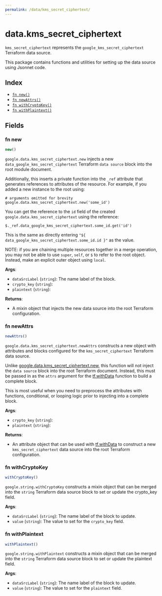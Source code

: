```yaml
---
permalink: /data/kms_secret_ciphertext/
---
```


# data.kms_secret_ciphertext

`kms_secret_ciphertext` represents the `google_kms_secret_ciphertext` Terraform data source.



This package contains functions and utilities for setting up the data source using Jsonnet code.


## Index

* [`fn new()`](#fn-new)
* [`fn newAttrs()`](#fn-newattrs)
* [`fn withCryptoKey()`](#fn-withcryptokey)
* [`fn withPlaintext()`](#fn-withplaintext)

## Fields

### fn new

```ts
new()
```


`google.data.kms_secret_ciphertext.new` injects a new `data_google_kms_secret_ciphertext` Terraform `data source`
block into the root module document.

Additionally, this inserts a private function into the `_ref` attribute that generates references to attributes of the
resource. For example, if you added a new instance to the root using:

    # arguments omitted for brevity
    google.data.kms_secret_ciphertext.new('some_id')

You can get the reference to the `id` field of the created `google.data.kms_secret_ciphertext` using the reference:

    $._ref.data_google_kms_secret_ciphertext.some_id.get('id')

This is the same as directly entering `"${ data_google_kms_secret_ciphertext.some_id.id }"` as the value.

NOTE: if you are chaining multiple resources together in a merge operation, you may not be able to use `super`, `self`,
or `$` to refer to the root object. Instead, make an explicit outer object using `local`.

**Args**:
  - `dataSrcLabel` (`string`): The name label of the block.
  - `crypto_key` (`string`): 
  - `plaintext` (`string`): 

**Returns**:
- A mixin object that injects the new data source into the root Terraform configuration.


### fn newAttrs

```ts
newAttrs()
```


`google.data.kms_secret_ciphertext.newAttrs` constructs a new object with attributes and blocks configured for the `kms_secret_ciphertext`
Terraform data source.

Unlike [google.data.kms_secret_ciphertext.new](#fn-kms_secret_ciphertextnew), this function will not inject the `data source`
block into the root Terraform document. Instead, this must be passed in as the `attrs` argument for the
[tf.withData](https://github.com/tf-libsonnet/core/tree/main/docs#fn-withdata) function to build a complete block.

This is most useful when you need to preprocess the attributes with functions, conditional, or looping logic prior to
injecting into a complete block.

**Args**:
  - `crypto_key` (`string`): 
  - `plaintext` (`string`): 

**Returns**:
  - An attribute object that can be used with [tf.withData](https://github.com/tf-libsonnet/core/tree/main/docs#fn-withdata) to construct a new `kms_secret_ciphertext` data source into the root Terraform configuration.


### fn withCryptoKey

```ts
withCryptoKey()
```

`google.string.withCryptoKey` constructs a mixin object that can be merged into the `string`
Terraform data source block to set or update the crypto_key field.



**Args**:
  - `dataSrcLabel` (`string`): The name label of the block to update.
  - `value` (`string`): The value to set for the `crypto_key` field.


### fn withPlaintext

```ts
withPlaintext()
```

`google.string.withPlaintext` constructs a mixin object that can be merged into the `string`
Terraform data source block to set or update the plaintext field.



**Args**:
  - `dataSrcLabel` (`string`): The name label of the block to update.
  - `value` (`string`): The value to set for the `plaintext` field.
